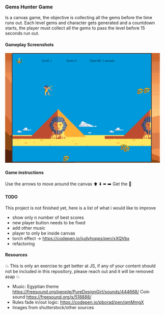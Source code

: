 ### Gems Hunter Game

Is a canvas game, the objective is collecting all the gems before the time runs out.
Each level gems and character gets generated and a countdown starts, the player must collect all the gems to pass the level before 15 seconds run out.


#### Gameplay Screenshots
![Screenshot](Capture.PNG)

#### Game instructions
Use the arrows to move around the canvas
:arrow_up: :arrow_down: :arrow_left: :arrow_right:
Get the :gem:


#### TODO
This project is not finished yet, here is a list of what i would like to improve
- show only n number of best scores
- new player button needs to be fixed
- add other music
- player to only be inside canvas
- torch effect -> https://codepen.io/judyhopps/pen/xXQVbx
- refactoring

#### Resources
 :boom: This is only an exercise to get better at JS, if any of your content should not be included in this repository, please reach out and it will be removed asap :boom:
- Music: Egyptian theme https://freesound.org/people/PureDesignGirl/sounds/444668/
Coin sound https://freesound.org/s/518888/
- Rules fade in/out logic: https://codepen.io/pborad/pen/qmMmgX
- Images from shutterstock/other sources

